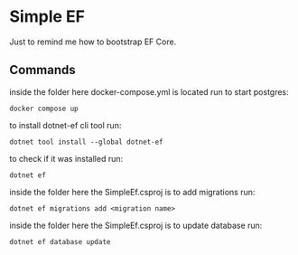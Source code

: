 # Simple EF 

Just to remind me how to bootstrap EF Core.

## Commands 

inside the folder here docker-compose.yml is located run to start postgres:

```shell
docker compose up 
```

to install dotnet-ef cli tool run:

```shell
dotnet tool install --global dotnet-ef
```

to check if it was installed run:

```shell
dotnet ef 
```

inside the folder here the SimpleEf.csproj is to add migrations run:

```shell
dotnet ef migrations add <migration name>
```

inside the folder here the SimpleEf.csproj is to update database run:

```shell
dotnet ef database update
```

